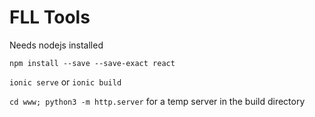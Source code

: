 # FLL Tools

Needs nodejs installed

`npm install --save --save-exact react`

`ionic serve` or `ionic build`

`cd www; python3 -m http.server` for a temp server in the build directory
